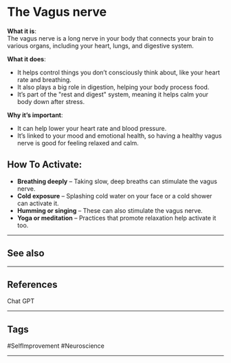 # The Vagus nerve

**What it is**:  
The vagus nerve is a long nerve in your body that connects your brain to various organs, including your heart, lungs, and digestive system.

**What it does**:
- It helps control things you don’t consciously think about, like your heart rate and breathing.
- It also plays a big role in digestion, helping your body process food.
- It’s part of the "rest and digest" system, meaning it helps calm your body down after stress.

**Why it’s important**:
- It can help lower your heart rate and blood pressure.
- It’s linked to your mood and emotional health, so having a healthy vagus nerve is good for feeling relaxed and calm.

## How To Activate:
- **Breathing deeply** – Taking slow, deep breaths can stimulate the vagus nerve.
- **Cold exposure** – Splashing cold water on your face or a cold shower can activate it.
- **Humming or singing** – These can also stimulate the vagus nerve.
- **Yoga or meditation** – Practices that promote relaxation help activate it too.


---
## See also

---
## References

Chat GPT

---
## Tags

#SelfImprovement #Neuroscience 

---

